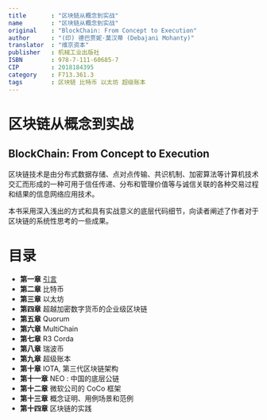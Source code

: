 ```yaml
---
title       : "区块链从概念到实战"
name        : "区块链从概念到实战"
original    : "BlockChain: From Concept to Execution"
author      : "(印) 德巴贾妮·莫汉蒂 (Debajani Mohanty)"
translator  : "维京资本"
publisher   : 机械工业出版社
ISBN        : 978-7-111-60685-7
CIP         : 2018184395
category    : F713.361.3
tags        : 区块链 比特币 以太坊 超级账本
---
```


区块链从概念到实战
===============
BlockChain: From Concept to Execution
-------------------------------------

区块链技术是由分布式数据存储、点对点传输、共识机制、加密算法等计算机技术交汇而形成的一种可用于信任传递、分布和管理价值等与诚信关联的各种交易过程和结果的信息网络应用技术。

本书采用深入浅出的方式和具有实战意义的底层代码细节，向读者阐述了作者对于区块链的系统性思考的一些成果。

# 目录

- **第一章** [引言](./chapter01)
- **第二章** 比特币
- **第三章** 以太坊
- **第四章** 超越加密数字货币的企业级区块链
- **第五章** Quorum
- **第六章** MultiChain
- **第七章** R3 Corda
- **第八章** 瑞波币
- **第九章** 超级账本
- **第十章** IOTA, 第三代区块链架构
- **第十一章** NEO : 中国的底层公链
- **第十二章** 微软公司的 CoCo 框架
- **第十三章** 概念证明、用例场景和范例
- **第十四章** 区块链的实践
